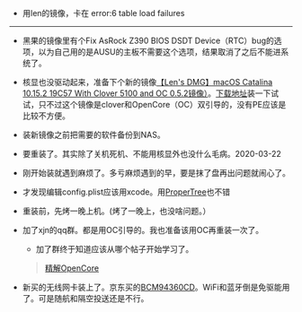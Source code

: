 - 用len的镜像，卡在 error:6 table load failures 
***
- 黑果的镜像里有个Fix AsRock Z390 BIOS DSDT Device（RTC）bug的选项，以为自己用的是AUSU的主板不需要这个选项，结果取消了之后不能进系统了。
- 核显也没驱动起来，准备下个新的镜像[【Len's DMG】macOS Catalina 10.15.2 19C57 With Clover 5100 and OC 0.5.2镜像）](http://bbs.pcbeta.com/viewthread-1836586-1-1.html)。[下载地址](https://github.com/oceansong/heipingguo/blob/master/%E4%B8%8B%E8%BD%BD%E5%9C%B0%E5%9D%80.md)装一下试试，只不过这个镜像是clover和OpenCore（OC）双引导的，没有PE应该是比较不方便。
- 装新镜像之前把需要的软件备份到NAS。
- 要重装了。其实除了关机死机、不能用核显外也没什么毛病。2020-03-22
- 刚开始装就遇到麻烦了。多亏麻烦遇到的早，要是抹了盘再出问题就闹心了。
- 才发现编辑config.plist应该用xcode。用[ProperTree](https://blog.xjn819.com/wp-content/uploads/2019/10/ProperTree.zip)也不错
- 重装前，先烤一晚上机。(烤了一晚上，也没啥问题。）
- 加了xjn的qq群。都是用OC引导的。我也准备该用OC再重装一次了。
  - 加了群终于知道应该从哪个帖子开始学习了。
  > [精解OpenCore](https://blog.daliansky.net/OpenCore-BootLoader.html#附录1-opencore-支持的内核驱动-kext-及其用途)

- 新买的无线网卡装上了。京东买的[BCM94360CD](https://item.jd.com/18967921252.html)。WiFi和蓝牙倒是免驱能用了。可是随航和隔空投送还是不行。
